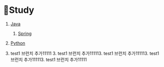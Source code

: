 # :book: ​Study

1. [Java](https://github.com/kimjinmi/Study/tree/main/Java)

   1. [Spring](https://github.com/kimjinmi/Study/tree/main/Spring)

2. [Python](https://github.com/kimjinmi/Study/tree/main/Python)

3. test1 브런치 추가11111
   3. test1 브런치 추가111113. test1 브런치 추가111113. test1 브런치 추가111113. test1 브런치 추가11111